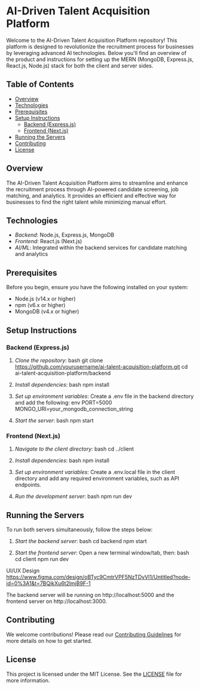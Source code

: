 # AI-Driven Talent Acquisition Platform
Welcome to the AI-Driven Talent Acquisition Platform repository! This platform is designed to revolutionize the recruitment process for businesses by leveraging advanced AI technologies. Below you'll find an overview of the product and instructions for setting up the MERN (MongoDB, Express.js, React.js, Node.js) stack for both the client and server sides.
## Table of Contents
- [Overview](#overview)
- [Technologies](#technologies)
- [Prerequisites](#prerequisites)
- [Setup Instructions](#setup-instructions)
  - [Backend (Express.js)](#backend-expressjs)
  - [Frontend (Next.js)](#frontend-nextjs)
- [Running the Servers](#running-the-servers)
- [Contributing](#contributing)
- [License](#license)
## Overview
The AI-Driven Talent Acquisition Platform aims to streamline and enhance the recruitment process through AI-powered candidate screening, job matching, and analytics. It provides an efficient and effective way for businesses to find the right talent while minimizing manual effort.
## Technologies
- *Backend*: Node.js, Express.js, MongoDB
- *Frontend*: React.js (Next.js)
- *AI/ML*: Integrated within the backend services for candidate matching and analytics
## Prerequisites
Before you begin, ensure you have the following installed on your system:
- Node.js (v14.x or higher)
- npm (v6.x or higher)
- MongoDB (v4.x or higher)
## Setup Instructions
### Backend (Express.js)
1. *Clone the repository*:
    bash
    git clone https://github.com/yourusername/ai-talent-acquisition-platform.git
    cd ai-talent-acquisition-platform/backend
    
2. *Install dependencies*:
    bash
    npm install
    
3. *Set up environment variables*:
    Create a .env file in the backend directory and add the following:
    env
    PORT=5000
    MONGO_URI=your_mongodb_connection_string
    
4. *Start the server*:
    bash
    npm start
    
### Frontend (Next.js)
1. *Navigate to the client directory*:
    bash
    cd ../client
    
2. *Install dependencies*:
    bash
    npm install
    
3. *Set up environment variables*:
    Create a .env.local file in the client directory and add any required environment variables, such as API endpoints.
4. *Run the development server*:
    bash
    npm run dev
    
## Running the Servers
To run both servers simultaneously, follow the steps below:
1. *Start the backend server*:
    bash
    cd backend
    npm start
    
2. *Start the frontend server*:
    Open a new terminal window/tab, then:
    bash
    cd client
    npm run dev

UI/UX Design https://www.figma.com/design/oBTyc9CmtrVPF5NzTDyVI1/Untitled?node-id=0%3A1&t=7BQikXu6t2lmjB9F-1

The backend server will be running on http://localhost:5000 and the frontend server on http://localhost:3000.

## Contributing
We welcome contributions! Please read our [Contributing Guidelines](CONTRIBUTING.md) for more details on how to get started.
## License
This project is licensed under the MIT License. See the [LICENSE](LICENSE) file for more information.
